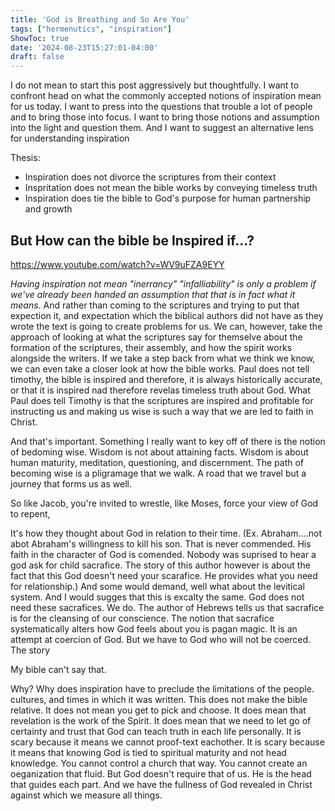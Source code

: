 ```yaml
---
title: 'God is Breathing and So Are You'
tags: ["hermenutics", "inspiration"]
ShowToc: true
date: '2024-08-23T15:27:01-04:00'
draft: false
---
```


I do not mean to start this post aggressively but thoughtfully. I want to confront head on what the commonly accepted notions of inspiration mean for us today. I want to press into the questions that trouble a lot of people and to bring those into focus. I want to bring those notions and assumption into the light and question them. And I want to suggest an alternative lens for understanding inspiration 


Thesis: 
- Inspiration does not divorce the scriptures from their context
- Inspritation does not mean the bible works by conveying timeless truth
- Inspiration does tie the bible to God's purpose for human partnership and growth

## 

## But How can the bible be Inspired if...?
https://www.youtube.com/watch?v=WV9uFZA9EYY

*Having inspiration not mean "inerrancy" "infalliability" is only a problem if we've already been handed an assumption that that is in fact what it means*. And rather than coming to the scriptures and trying to put that expection it, and expectation which the biblical authors did not have as they wrote the text is going to create problems for us. We can, however, take the approach of looking at what the scriptures say for themselve about the formation of the scriptures, their assembly, and how the spirit works alongside the writers. If we take a step back from what we think we know, we can even take a closer look at how the bible works. Paul does not tell timothy, the bible is inspired and therefore, it is always historically accurate, or that it is inspired nad therefore revelas timeless truth about God. What Paul does tell Timothy is that the scriptures are inspired and profitable for instructing us and making us wise is such a way that we are led to faith in Christ. 

And that's important. Something I really want to key off of there is the notion of bedoming wise. Wisdom is not about attaining facts. Wisdom is about human maturity, meditation, questioning, and discernment. The path of becoming wise is a pligramage that we walk. A road that we travel but a journey that forms us as well. 

So like Jacob, you're invited to wrestle, like Moses, force your view of God to repent, 

It's how they thought about God in relation to their time. (Ex. Abraham....not abot Abraham's willingness to kill his son. That is never commended. His faith in the character of God is comended. Nobody was suprised to hear a god ask for child sacrafice. The story of this author however is about the fact that this God doesn't need your scarafice. He provides what you need for relationship.) And some would demand, well what about the levitical system. And I would sugges that this is excalty the same. God does not need these sacrafices. We do. The author of Hebrews tells us that sacrafice is for the cleansing of our conscience. The notion that sacrafice systematically alters how God feels about you is pagan magic. It is an attempt at coercion of God. But we have to God who will not be coerced. The story 

My bible can't say that.

Why? Why does inspiration have to preclude the limitations of the people. cultures, and times in which it was written. This does not make the bible relative. It does not mean you get to pick and choose. It does mean that revelation is the work of the Spirit. It does mean that we need to let go of certainty and trust that God can teach truth in each life personally. It is scary because it means we cannot proof-text eachother. It is scary because it means that knowing God is tied to spiritual maturity and not head knowledge. You cannot control a church that way. You cannot create an oeganization that fluid. But God doesn't require that of us. He is the head that guides each part. And we have the fullness of God revealed in Christ against which we measure all things.








